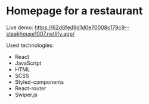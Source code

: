 # Homepage for a restaurant
Live demo: https://62d6fed9d1d0e70008c179c9--steakhouse1007.netlify.app/

Used technologies:
- React
- JavaScript
- HTML
- SCSS
- Styled-components
- React-router
- Swiper.js
